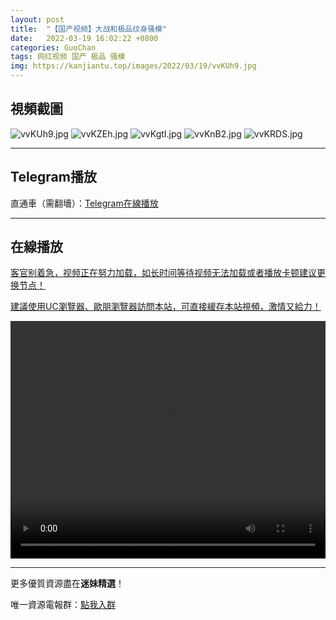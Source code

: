 ```yaml
---
layout: post
title:  "【国产视频】大战和极品纹身骚模"
date:   2022-03-19 16:02:22 +0800
categories: GuoChan
tags: 网红视频 国产 极品 骚模
img: https://kanjiantu.top/images/2022/03/19/vvKUh9.jpg
---
```



## 視頻截圖

![vvKUh9.jpg](https://kanjiantu.top/images/2022/03/19/vvKUh9.jpg)
![vvKZEh.jpg](https://kanjiantu.top/images/2022/03/19/vvKZEh.jpg)
![vvKgtI.jpg](https://kanjiantu.top/images/2022/03/19/vvKgtI.jpg)
![vvKnB2.jpg](https://kanjiantu.top/images/2022/03/19/vvKnB2.jpg)
![vvKRDS.jpg](https://kanjiantu.top/images/2022/03/19/vvKRDS.jpg)

* * *
## Telegram播放

直通車（需翻墻）：[Telegram在線播放](https://t.me/mimeijingxuan/226)

* * *
## 在線播放
<u>客官别着急，视频正在努力加载，如长时间等待视频无法加载或者播放卡顿建议更换节点！</u>

<u>建議使用UC瀏覽器、歐朋瀏覽器訪問本站，可直接緩存本站視頻，激情又給力！</u>
<center><video src="https://cdn.publer.io/uploads/videos/62456c2ddb2797794f147140/405c6cd620610a6471fb99e927b41786.mp4" width="100%" height="380px" controls="controls"></video></center>

* * *
更多優質資源盡在**迷妹精選**！

唯一資源電報群：[點我入群](https://t.me/mimeijingxuan)



